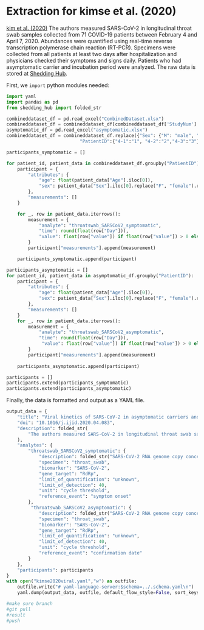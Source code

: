 # Extraction for kimse et al. (2020)

[kim et al. (2020)](https://www.ijidonline.com/article/S1201-9712(20)30299-X/fulltext) The authors measured SARS-CoV-2 in longitudinal throat swab samples collected from 71 COVID-19 patients between February 4 and April 7, 2020. Abundances were quantified using real-time reverse transcription polymerase chain reaction (RT-PCR). Specimens were collected from all patients at least two days after hospitalization and physicians checked their symptoms and signs daily. Patients who had asymptomatic carrier and incubation period were analyzed. The raw data is stored at [Shedding Hub](https://github.com/shedding-hub). 

First, we `import` python modules needed:

```python
import yaml
import pandas as pd
from shedding_hub import folded_str
```
```python
combineddataset_df = pd.read_excel("CombinedDataset.xlsx") 
combineddataset_df = combineddataset_df[combineddataset_df['StudyNum'] == 4]
asymptomatic_df = pd.read_excel("asymptomatic.xlsx") 
combineddataset_df = combineddataset_df.replace({"Sex": {"M": "male", "F": "female"},
                           "PatientID":{"4-1":"1", "4-2":"2","4-3":"3"}})
```

```python
participants_symptomatic = []

for patient_id, patient_data in combineddataset_df.groupby("PatientID"):
    participant = {
        "attributes": {
            "age": float(patient_data["Age"].iloc[0]),
            "sex": patient_data["Sex"].iloc[0].replace("F", "female").replace("M", "male"),
        },
        "measurements": []
    }

    for _, row in patient_data.iterrows():
        measurement = {
            "analyte": "throatswab_SARSCoV2_symptomatic",
            "time": round(float(row["Day"])),
            "value": float(row["value"]) if float(row["value"]) > 0 else 0
        }
        participant["measurements"].append(measurement)

    participants_symptomatic.append(participant)

```

```python
participants_asymptomatic = []
for patient_id, patient_data in asymptomatic_df.groupby("PatientID"):
    participant = {
        "attributes": {
            "age": float(patient_data["Age"].iloc[0]),
            "sex": patient_data["Sex"].iloc[0].replace("F", "female").replace("M", "male"),
        },
        "measurements": []
    }
    for _, row in patient_data.iterrows():
        measurement = {
            "analyte": "throatswab_SARSCoV2_asymptomatic",
            "time": round(float(row["Day"])), 
             "value": float(row["value"]) if float(row["value"]) > 0 else 0
        }
        participant["measurements"].append(measurement)
    
    participants_asymptomatic.append(participant)
```

```python
participants = []
participants.extend(participants_symptomatic)
participants.extend(participants_asymptomatic)
```

Finally, the data is formatted and output as a YAML file.
```python
output_data = {
    "title": "Viral kinetics of SARS-CoV-2 in asymptomatic carriers and presymptomatic patients",
    "doi": "10.1016/j.ijid.2020.04.083",
    "description": folded_str(
        "The authors measured SARS-CoV-2 in longitudinal throat swab samples collected from 71 COVID-19 patients between February 4 and April 7, 2020.\n"
    ),
    "analytes": {
        "throatswab_SARSCoV2_symptomatic": {
            "description": folded_str("SARS-CoV-2 RNA genome copy concentration in throat swab samples. Ct = 35 is the cut-off for a positive result and Ct = 40 is a negative sample; Ct = 40 was the limit of detection.\n"),
            "specimen": "throat_swab",
            "biomarker": "SARS-CoV-2",
            "gene_target": "RdRp",
            "limit_of_quantification": "unknown",
            "limit_of_detection": 40,
            "unit": "cycle threshold",
            "reference_event": "symptom onset"
        },
         "throatswab_SARSCoV2_asymptomatic": {
            "description": folded_str("SARS-CoV-2 RNA genome copy concentration in throat swab samples.Ct = 35 is the cut-off for a positive result and Ct = 40 is a negative sample; Ct = 40 was the limit of detection.\n"),
            "specimen": "throat_swab",
            "biomarker": "SARS-CoV-2",
            "gene_target": "RdRp",
            "limit_of_quantification": "unknown",
            "limit_of_detection": 40,
            "unit": "cycle threshold",
            "reference_event": "confirmation date"
        }
    },  
    "participants": participants 
}
with open("kimse2020viral.yaml","w") as outfile:
    outfile.write("# yaml-language-server:$schema=../.schema.yaml\n")
    yaml.dump(output_data, outfile, default_flow_style=False, sort_keys=False)
```

```python
#make sure branch
#git pull
#result
#push
```
